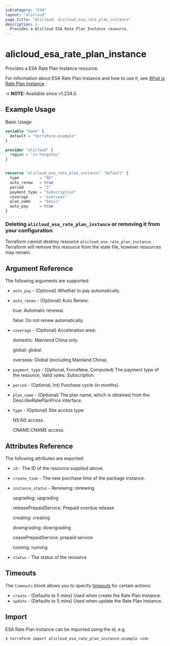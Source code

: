```yaml
---
subcategory: "ESA"
layout: "alicloud"
page_title: "Alicloud: alicloud_esa_rate_plan_instance"
description: |-
  Provides a Alicloud ESA Rate Plan Instance resource.
---
```


# alicloud_esa_rate_plan_instance

Provides a ESA Rate Plan Instance resource.



For information about ESA Rate Plan Instance and how to use it, see [What is Rate Plan Instance](https://www.alibabacloud.com/help/en/).

-> **NOTE:** Available since v1.234.0.

## Example Usage

Basic Usage

```terraform
variable "name" {
  default = "terraform-example"
}

provider "alicloud" {
  region = "cn-hangzhou"
}


resource "alicloud_esa_rate_plan_instance" "default" {
  type         = "NS"
  auto_renew   = true
  period       = "1"
  payment_type = "Subscription"
  coverage     = "overseas"
  plan_name    = "basic"
  auto_pay     = true
}
```

### Deleting `alicloud_esa_rate_plan_instance` or removing it from your configuration

Terraform cannot destroy resource `alicloud_esa_rate_plan_instance`. Terraform will remove this resource from the state file, however resources may remain.

## Argument Reference

The following arguments are supported:
* `auto_pay` - (Optional) Whether to pay automatically.
* `auto_renew` - (Optional) Auto Renew:

  true: Automatic renewal.

  false: Do not renew automatically.
* `coverage` - (Optional) Acceleration area:

  domestic: Mainland China only.

  global: global.

  overseas: Global (excluding Mainland China).
* `payment_type` - (Optional, ForceNew, Computed) The payment type of the resource, Valid vales: Subscription.
* `period` - (Optional, Int) Purchase cycle (in months).
* `plan_name` - (Optional) The plan name, which is obtained from the DescribeRatePlanPrice interface.
* `type` - (Optional) Site access type:

  NS:NS access.

  CNAME:CNAME access.

## Attributes Reference

The following attributes are exported:
* `id` - The ID of the resource supplied above.
* `create_time` - The new purchase time of the package instance.
* `instance_status` - Renewing: renewing

  upgrading: upgrading

  releasePrepaidService: Prepaid overdue release

  creating: creating

  downgrading: downgrading

  ceasePrepaidService: prepaid service

  running: running
* `status` - The status of the resource

## Timeouts

The `timeouts` block allows you to specify [timeouts](https://www.terraform.io/docs/configuration-0-11/resources.html#timeouts) for certain actions:
* `create` - (Defaults to 5 mins) Used when create the Rate Plan Instance.
* `update` - (Defaults to 5 mins) Used when update the Rate Plan Instance.

## Import

ESA Rate Plan Instance can be imported using the id, e.g.

```shell
$ terraform import alicloud_esa_rate_plan_instance.example <id>
```